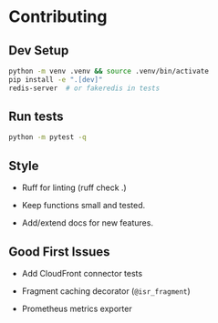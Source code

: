# Contributing

## Dev Setup
```bash
python -m venv .venv && source .venv/bin/activate
pip install -e ".[dev]"
redis-server  # or fakeredis in tests
```

## Run tests

```bash
python -m pytest -q
```

## Style

- Ruff for linting (ruff check .)

- Keep functions small and tested.

- Add/extend docs for new features.

## Good First Issues

- Add CloudFront connector tests

- Fragment caching decorator (`@isr_fragment`)

- Prometheus metrics exporter
